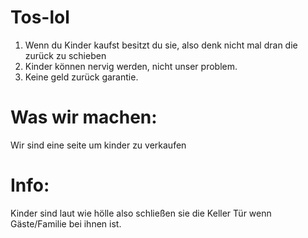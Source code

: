 # Tos-lol
1. Wenn du Kinder kaufst besitzt du sie, also denk nicht mal dran die zurück zu schieben
2. Kinder können nervig werden, nicht unser problem.
3. Keine geld zurück garantie.
# Was wir machen:
Wir sind eine seite um kinder zu verkaufen
# Info:
Kinder sind laut wie hölle also schließen sie die Keller Tür wenn Gäste/Familie bei ihnen ist.
